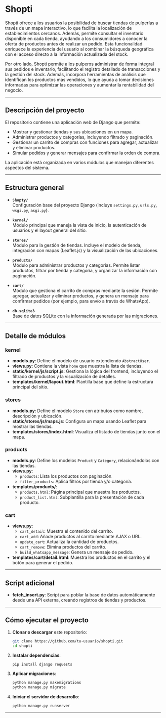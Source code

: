 # Shopti

Shopti ofrece a los usuarios la posibilidad de buscar tiendas de pulperías a través de un mapa interactivo, lo que facilita la localización de establecimientos cercanos. Además, permite consultar el inventario disponible en cada tienda, ayudando a los consumidores a conocer la oferta de productos antes de realizar un pedido. Esta funcionalidad enriquece la experiencia del usuario al combinar la búsqueda geográfica con el acceso directo a la información actualizada del stock.

Por otro lado, Shopti permite a los pulperos administrar de forma integral sus pedidos e inventario, facilitando el registro detallado de transacciones y la gestión del stock. Además, incorpora herramientas de análisis que identifican los productos más vendidos, lo que ayuda a tomar decisiones informadas para optimizar las operaciones y aumentar la rentabilidad del negocio.

---

## Descripción del proyecto

El repositorio contiene una aplicación web de Django que permite:

- Mostrar y gestionar tiendas y sus ubicaciones en un mapa.
- Administrar productos y categorías, incluyendo filtrado y paginación.
- Gestionar un carrito de compras con funciones para agregar, actualizar y eliminar productos.
- Simular pedidos y generar mensajes para confirmar la orden de compra.

La aplicación está organizada en varios módulos que manejan diferentes aspectos del sistema.

---

## Estructura general

- **`Shopty/`**  
  Configuración base del proyecto Django (incluye `settings.py`, `urls.py`, `wsgi.py`, `asgi.py`).

- **`kernel/`**  
  Módulo principal que maneja la vista de inicio, la autenticación de usuarios y el layout general del sitio.

- **`stores/`**  
  Módulo para la gestión de tiendas. Incluye el modelo de tienda, integración con mapas (Leaflet.js) y la visualización de las ubicaciones.

- **`products/`**  
  Módulo para administrar productos y categorías. Permite listar productos, filtrar por tienda y categoría, y organizar la información con paginación.

- **`cart/`**  
  Módulo que gestiona el carrito de compras mediante la sesión. Permite agregar, actualizar y eliminar productos, y genera un mensaje para confirmar pedidos (por ejemplo, para envío a través de WhatsApp).

- **`db.sqlite3`**  
  Base de datos SQLite con la información generada por las migraciones.

---

## Detalle de módulos

### kernel

- **models.py**: Define el modelo de usuario extendiendo `AbstractUser`.
- **views.py**: Contiene la vista `home` que muestra la lista de tiendas.
- **static/kernel/js/script.js**: Gestiona la lógica del frontend, incluyendo el filtrado de productos y la visualización de detalles.
- **templates/kernel/layout.html**: Plantilla base que define la estructura principal del sitio.

### stores

- **models.py**: Define el modelo `Store` con atributos como nombre, descripción y ubicación.
- **static/stores/js/maps.js**: Configura un mapa usando Leaflet para mostrar las tiendas.
- **templates/stores/index.html**: Visualiza el listado de tiendas junto con el mapa.

### products

- **models.py**: Define los modelos `Product` y `Category`, relacionándolos con las tiendas.
- **views.py**:  
  - `products`: Lista los productos con paginación.  
  - `filter_products`: Aplica filtros por tienda y/o categoría.
- **templates/products/**:  
  - `products.html`: Página principal que muestra los productos.  
  - `product_list.html`: Subplantilla para la presentación de cada producto.

### cart

- **views.py**:  
  - `cart_detail`: Muestra el contenido del carrito.  
  - `cart_add`: Añade productos al carrito mediante AJAX o URL.  
  - `update_cart`: Actualiza la cantidad de productos.  
  - `cart_remove`: Elimina productos del carrito.  
  - `build_whatsapp_message`: Genera un mensaje de pedido.
- **templates/cart/detail.html**: Muestra los productos en el carrito y el botón para generar el pedido.

---

## Script adicional

- **fetch_insert.py**: Script para poblar la base de datos automáticamente desde una API externa, creando registros de tiendas y productos.

---

## Cómo ejecutar el proyecto

1. **Clonar o descargar** este repositorio:
   ```bash
   git clone https://github.com/tu-usuario/shopti.git
   cd shopti
   ```

2. **Instalar dependencias**:
   ```bash
   pip install django requests
   ```

3. **Aplicar migraciones**:
   ```bash
   python manage.py makemigrations
   python manage.py migrate
   ```

4. **Iniciar el servidor de desarrollo**:
   ```bash
   python manage.py runserver
   ```

---